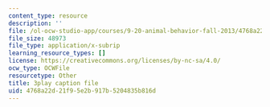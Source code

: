 ```yaml
---
content_type: resource
description: ''
file: /ol-ocw-studio-app/courses/9-20-animal-behavior-fall-2013/4768a22d21f95e2b917b5204835b816d_472241.vtt
file_size: 48973
file_type: application/x-subrip
learning_resource_types: []
license: https://creativecommons.org/licenses/by-nc-sa/4.0/
ocw_type: OCWFile
resourcetype: Other
title: 3play caption file
uid: 4768a22d-21f9-5e2b-917b-5204835b816d
---
```

